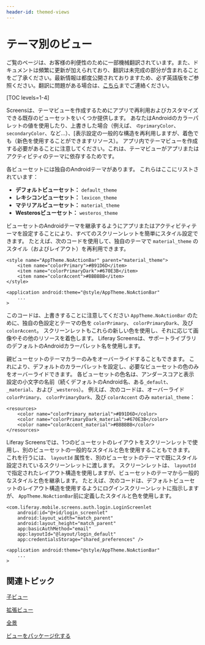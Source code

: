 ```yaml
---
header-id: themed-views
---
```


# テーマ別のビュー

<p class="alert alert-info"><span class="wysiwyg-color-blue120">ご覧のページは、お客様の利便性のために一部機械翻訳されています。また、ドキュメントは頻繁に更新が加えられており、翻訳は未完成の部分が含まれることをご了承ください。最新情報は都度公開されておりますため、必ず英語版をご参照ください。翻訳に問題がある場合は、<a href="mailto:support-content-jp@liferay.com">こちら</a>までご連絡ください。</span></p>

[TOC levels=1-4]

Screensは、テーマビューを作成するためにアプリで再利用およびカスタマイズできる既存のビューセットをいくつか提供します。 あなたはAndroidのカラーパレットの値を使用したり、上書きした場合（例えば、 `のprimaryColor`、 `secondaryColor`、など...）、[表示設定の一般的な構造を再利用しますが、着色でも（新色を使用することができますリソース）。 アプリ内でテーマビューを作成する必要があることに注意してください。これは、テーマビューがアプリまたはアクティビティのテーマに依存するためです。

各ビューセットには独自のAndroidテーマがあります。 これらはここにリストされています：

  - **デフォルトビューセット：** `default_theme`
  - **レキシコンビューセット：** `lexicon_theme`
  - **マテリアルビューセット：** `material_theme`
  - **Westerosビューセット：** `westeros_theme`

ビューセットのAndroidテーマを継承するようにアプリまたはアクティビティテーマを設定することにより、すべてのスクリーンレットを簡単にスタイル設定できます。 たとえば、次のコードを使用して、独自のテーマで `material_theme` のスタイル（およびレイアウト）を再利用できます。

    <style name="AppTheme.NoActionBar" parent="material_theme">
        <item name="colorPrimary">#B91D6D</item>
        <item name="colorPrimaryDark">#670E3B</item>
        <item name="colorAccent">#BBBBBB</item>
    </style>
    
    <application android:theme="@style/AppTheme.NoActionBar"
        ...
    >

このコードは、上書きすることに注意してください `AppTheme.NoActionBar` のために、独自の色設定とテーマの色を `colorPrimary`、 `colorPrimaryDark`、及び `colorAccent`。 スクリーンレットもこれらの新しい色を使用し、それに応じて画像やその他のリソースを着色します。 Liferay Screensは、サポートライブラリのデフォルトのAndroidカラーパレット名を使用します。

親ビューセットのテーマカラーのみをオーバーライドすることもできます。 これにより、デフォルトのカラーパレットを設定し、必要なビューセットの色のみをオーバーライドできます。 各ビューセットの色名は、アンダースコアと表示設定の小文字の名前（続くデフォルトのAndroid名、ある`_default`、 `_material`、および `_westeros`）。 例えば、次のコードは、オーバーライド `colorPrimary`、 `colorPrimaryDark`、及び `colorAccent` のみ `material_theme`：

    <resources>
        <color name="colorPrimary_material">#B91D6D</color>
        <color name="colorPrimaryDark_material">#670E3B</color>
        <color name="colorAccent_material">#BBBBBB</color>
    </resources>

Liferay Screensでは、1つのビューセットのレイアウトをスクリーンレットで使用し、別のビューセットの一般的なスタイルと色を使用することもできます。 これを行うには、 `layoutId` 属性を、別のビューセットのテーマで既にスタイル設定されているスクリーンレットに渡します。 スクリーンレットは、 `layoutId`で指定されたレイアウト構造を使用しますが、ビューセットのテーマから一般的なスタイルと色を継承します。 たとえば、次のコードは、デフォルトビューセットのレイアウト構造を使用するようにログインスクリーンレットに指示しますが、 `AppTheme.NoActionBar`前に定義したスタイルと色を使用します。

    <com.liferay.mobile.screens.auth.login.LoginScreenlet
        android:id="@+id/login_screenlet"
        android:layout_width="match_parent"
        android:layout_height="match_parent"
        app:basicAuthMethod="email"
        app:layoutId="@layout/login_default"
        app:credentialsStorage="shared_preferences" />
    
    <application android:theme="@style/AppTheme.NoActionBar"
        ...
    >

## 関連トピック

[子ビュー](/docs/7-1/tutorials/-/knowledge_base/t/child-views)

[拡張ビュー](/docs/7-1/tutorials/-/knowledge_base/t/extended-views)

[全景](/docs/7-1/tutorials/-/knowledge_base/t/full-views)

[ビューをパッケージ化する](/docs/7-1/tutorials/-/knowledge_base/t/packaging-your-views)
